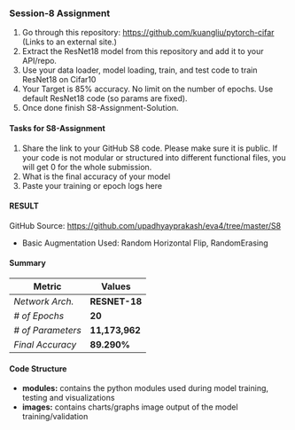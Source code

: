### **Session-8 Assignment**

1. Go through this repository: https://github.com/kuangliu/pytorch-cifar (Links to an external site.)
2. Extract the ResNet18 model from this repository and add it to your API/repo. 
3. Use your data loader, model loading, train, and test code to train ResNet18 on Cifar10
4. Your Target is 85% accuracy. No limit on the number of epochs. Use default ResNet18 code (so params are fixed). 
5. Once done finish S8-Assignment-Solution. 
 

#### **Tasks for S8-Assignment**

1. Share the link to your GitHub S8 code. Please make sure it is public. If your code is not modular or structured into different functional files, you will get 0 for the whole submission.
2. What is the final accuracy of your model
3. Paste your training or epoch logs here

#### **RESULT**
GitHub Source: https://github.com/upadhyayprakash/eva4/tree/master/S8
- Basic Augmentation Used: Random Horizontal Flip, RandomErasing


#### **Summary**

| Metric                | Values         |
| --------------------- | -------------- |
| *Network Arch.*   | **RESNET-18**  |
| *# of Epochs*     | **20**         |
| *# of Parameters* | **11,173,962** |
| *Final Accuracy*  | **89.290%**    |

#### **Code Structure**
- **modules:** contains the python modules used during model training, testing and visualizations
- **images:** contains charts/graphs image output of the model training/validation
